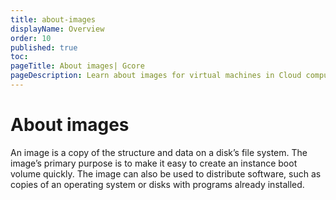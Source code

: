 ```yaml
---
title: about-images
displayName: Overview
order: 10
published: true
toc:
pageTitle: About images| Gcore
pageDescription: Learn about images for virtual machines in Cloud computing.
---
```

# About images

An image is a copy of the structure and data on a disk’s file system. The image’s primary purpose is to make it easy to create an instance boot volume quickly. The image can also be used to distribute software, such as copies of an operating system or disks with programs already installed.